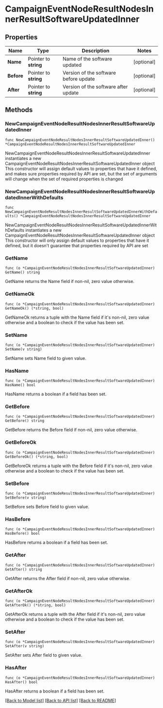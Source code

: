 # CampaignEventNodeResultNodesInnerResultSoftwareUpdatedInner

## Properties

Name | Type | Description | Notes
------------ | ------------- | ------------- | -------------
**Name** | Pointer to **string** | Name of the software updated | [optional] 
**Before** | Pointer to **string** | Version of the software before update | [optional] 
**After** | Pointer to **string** | Version of the software after update | [optional] 

## Methods

### NewCampaignEventNodeResultNodesInnerResultSoftwareUpdatedInner

`func NewCampaignEventNodeResultNodesInnerResultSoftwareUpdatedInner() *CampaignEventNodeResultNodesInnerResultSoftwareUpdatedInner`

NewCampaignEventNodeResultNodesInnerResultSoftwareUpdatedInner instantiates a new CampaignEventNodeResultNodesInnerResultSoftwareUpdatedInner object
This constructor will assign default values to properties that have it defined,
and makes sure properties required by API are set, but the set of arguments
will change when the set of required properties is changed

### NewCampaignEventNodeResultNodesInnerResultSoftwareUpdatedInnerWithDefaults

`func NewCampaignEventNodeResultNodesInnerResultSoftwareUpdatedInnerWithDefaults() *CampaignEventNodeResultNodesInnerResultSoftwareUpdatedInner`

NewCampaignEventNodeResultNodesInnerResultSoftwareUpdatedInnerWithDefaults instantiates a new CampaignEventNodeResultNodesInnerResultSoftwareUpdatedInner object
This constructor will only assign default values to properties that have it defined,
but it doesn't guarantee that properties required by API are set

### GetName

`func (o *CampaignEventNodeResultNodesInnerResultSoftwareUpdatedInner) GetName() string`

GetName returns the Name field if non-nil, zero value otherwise.

### GetNameOk

`func (o *CampaignEventNodeResultNodesInnerResultSoftwareUpdatedInner) GetNameOk() (*string, bool)`

GetNameOk returns a tuple with the Name field if it's non-nil, zero value otherwise
and a boolean to check if the value has been set.

### SetName

`func (o *CampaignEventNodeResultNodesInnerResultSoftwareUpdatedInner) SetName(v string)`

SetName sets Name field to given value.

### HasName

`func (o *CampaignEventNodeResultNodesInnerResultSoftwareUpdatedInner) HasName() bool`

HasName returns a boolean if a field has been set.

### GetBefore

`func (o *CampaignEventNodeResultNodesInnerResultSoftwareUpdatedInner) GetBefore() string`

GetBefore returns the Before field if non-nil, zero value otherwise.

### GetBeforeOk

`func (o *CampaignEventNodeResultNodesInnerResultSoftwareUpdatedInner) GetBeforeOk() (*string, bool)`

GetBeforeOk returns a tuple with the Before field if it's non-nil, zero value otherwise
and a boolean to check if the value has been set.

### SetBefore

`func (o *CampaignEventNodeResultNodesInnerResultSoftwareUpdatedInner) SetBefore(v string)`

SetBefore sets Before field to given value.

### HasBefore

`func (o *CampaignEventNodeResultNodesInnerResultSoftwareUpdatedInner) HasBefore() bool`

HasBefore returns a boolean if a field has been set.

### GetAfter

`func (o *CampaignEventNodeResultNodesInnerResultSoftwareUpdatedInner) GetAfter() string`

GetAfter returns the After field if non-nil, zero value otherwise.

### GetAfterOk

`func (o *CampaignEventNodeResultNodesInnerResultSoftwareUpdatedInner) GetAfterOk() (*string, bool)`

GetAfterOk returns a tuple with the After field if it's non-nil, zero value otherwise
and a boolean to check if the value has been set.

### SetAfter

`func (o *CampaignEventNodeResultNodesInnerResultSoftwareUpdatedInner) SetAfter(v string)`

SetAfter sets After field to given value.

### HasAfter

`func (o *CampaignEventNodeResultNodesInnerResultSoftwareUpdatedInner) HasAfter() bool`

HasAfter returns a boolean if a field has been set.


[[Back to Model list]](../README.md#documentation-for-models) [[Back to API list]](../README.md#documentation-for-api-endpoints) [[Back to README]](../README.md)


